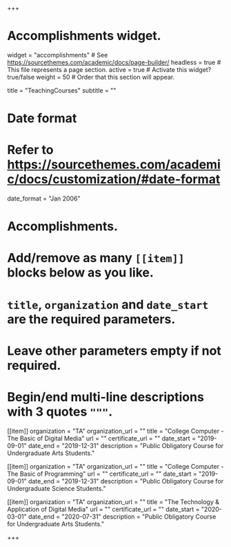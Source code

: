 +++
# Accomplishments widget.
widget = "accomplishments"  # See https://sourcethemes.com/academic/docs/page-builder/
headless = true  # This file represents a page section.
active = true  # Activate this widget? true/false
weight = 50  # Order that this section will appear.

title = "Teaching&shy;Courses"
subtitle = ""

# Date format
#   Refer to https://sourcethemes.com/academic/docs/customization/#date-format
date_format = "Jan 2006"

# Accomplishments.
#   Add/remove as many `[[item]]` blocks below as you like.
#   `title`, `organization` and `date_start` are the required parameters.
#   Leave other parameters empty if not required.
#   Begin/end multi-line descriptions with 3 quotes `"""`.

[[item]]
  organization = "TA"
  organization_url = ""
  title = "College Computer - The Basic of Digital Media"
  url = ""
  certificate_url = ""
  date_start = "2019-09-01"
  date_end = "2019-12-31"
  description = "Public Obligatory Course for Undergraduate Arts Students."

[[item]]
  organization = "TA"
  organization_url = ""
  title = "College Computer - The Basic of Programming"
  url = ""
  certificate_url = ""
  date_start = "2019-09-01"
  date_end = "2019-12-31"
  description = "Public Obligatory Course for Undergraduate Science Students."
  
[[item]]
  organization = "TA"
  organization_url = ""
  title = "The Technology & Application of Digital Media"
  url = ""
  certificate_url = ""
  date_start = "2020-03-01"
  date_end = "2020-07-31"
  description = "Public Obligatory Course for Undergraduate Arts Students."
  

+++

